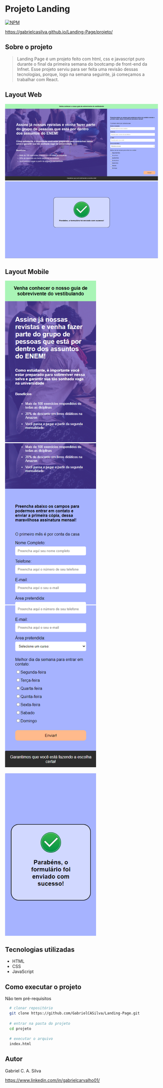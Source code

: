 # Projeto Landing
[![NPM](https://img.shields.io/npm/l/react)](https://github.com/GabrielCASilva/Landing-Page/blob/main/LICENSE)

https://gabrielcasilva.github.io/Landing-Page/projeto/

## Sobre o projeto

> Landing Page é um projeto feito com html, css e javascript puro durante o final da primeira semana do bootcamp de front-end da Infnet. Esse projeto serviu para ser feita uma revisão dessas tecnologias, porque, logo na semana seguinte, já começamos a trabalhar com React.

## Layout Web
![Web 1](https://github.com/GabrielCASilva/assets/blob/main/img-projeto-landing-page/pagina-inicial-landing-page.png)
<br>
![Web 2](https://github.com/GabrielCASilva/assets/blob/main/img-projeto-landing-page/enviado-landing-page.png)
<br>

## Layout Mobile
<img src="https://github.com/GabrielCASilva/assets/blob/main/img-projeto-landing-page/pagina-inicial-landing-page-mobile-responsivo.png" width="300"/> <img src="https://github.com/GabrielCASilva/assets/blob/main/img-projeto-landing-page/pagina-inicial-landing-page-mobile-responsivo2.png" width="300"/> <img src="https://github.com/GabrielCASilva/assets/blob/main/img-projeto-landing-page/pagina-inicial-landing-page-mobile-responsivo3.png" width="300"/>
<br><br>
<img src="https://github.com/GabrielCASilva/assets/blob/main/img-projeto-landing-page/enviado-landing-page-mobile.png" width="300"/>

## Tecnologias utilizadas
-  HTML
-  CSS
-  JavaScript

## Como executar o projeto
Não tem pré-requisitos

```bash
  # clonar repositório
  git clone https://github.com/GabrielCASilva/Landing-Page.git

  # entrar na pasta do projeto
  cd projeto

  # executar o arquivo
  index.html
```

## Autor

Gabriel C. A. Silva

https://www.linkedin.com/in/gabrielcarvalho01/
